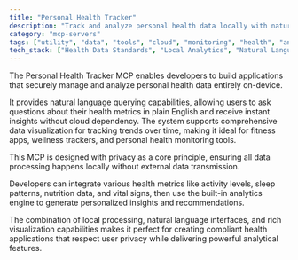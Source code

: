 ```yaml
---
title: "Personal Health Tracker"
description: "Track and analyze personal health data locally with natural language queries and visualizations for privacy-focused trend insights."
category: "mcp-servers"
tags: ["utility", "data", "tools", "cloud", "monitoring", "health", "analytics", "privacy"]
tech_stack: ["Health Data Standards", "Local Analytics", "Natural Language Processing", "Data Visualization", "Privacy-First Architecture", "On-Device Processing"]
---
```


The Personal Health Tracker MCP enables developers to build applications that securely manage and analyze personal health data entirely on-device. 

It provides natural language querying capabilities, allowing users to ask questions about their health metrics in plain English and receive instant insights without cloud dependency. The system supports comprehensive data visualization for tracking trends over time, making it ideal for fitness apps, wellness trackers, and personal health monitoring tools.

This MCP is designed with privacy as a core principle, ensuring all data processing happens locally without external data transmission. 

Developers can integrate various health metrics like activity levels, sleep patterns, nutrition data, and vital signs, then use the built-in analytics engine to generate personalized insights and recommendations. 

The combination of local processing, natural language interfaces, and rich visualization capabilities makes it perfect for creating compliant health applications that respect user privacy while delivering powerful analytical features.